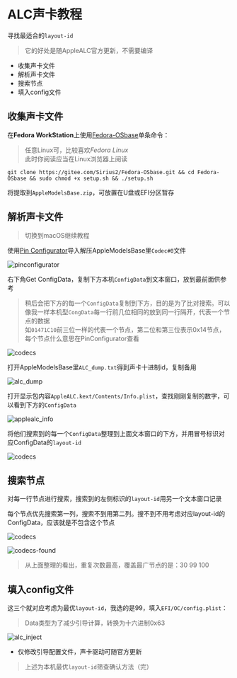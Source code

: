# ALC声卡教程
寻找最适合的`layout-id`
> 它的好处是随AppleALC官方更新，不需要编译
+ 收集声卡文件
+ 解析声卡文件
+ 搜索节点
+ 填入config文件

## 收集声卡文件
在**Fedora WorkStation**上使用[Fedora-OSbase](https://gitee.com/Sirius2/Fedora-OSbase)单条命令：
> 任意Linux可，比较喜欢*Fedora Linux*  
> 此时你阅读应当在Linux浏览器上阅读
```
git clone https://gitee.com/Sirius2/Fedora-OSbase.git && cd Fedora-OSbase && sudo chmod +x setup.sh && ./setup.sh
```
将提取到`AppleModelsBase.zip`，可放置在U盘或EFI分区暂存

## 解析声卡文件
> 切换到macOS继续教程  

使用[Pin Configurator](https://github.com/headkaze/PinConfigurator)导入解压AppleModelsBase里`Codec#0`文件

![pinconfigurator](../wiki-pic/pinconfigurator.png)

右下角Get ConfigData，复制下方本机`ConfigData`到文本窗口，放到最前面供参考
> 稍后会把下方的每一个`ConfigData`复制到下方，目的是为了比对搜索。可以像我一样本机型`CongData`每一行前几位相同的放到同一行隔开，代表一个节点的数据  
> 如`01471C10`前三位一样的代表一个节点，第二位和第三位表示0x14节点，每个节点什么意思在PinConfigurator查看

![codecs](../wiki-pic/codecs.png)

打开AppleModelsBase里`ALC_dump.txt`得到声卡十进制id，复制备用

![alc_dump](../wiki-pic/alc_dump.png)

打开显示包内容`AppleALC.kext/Contents/Info.plist`，查找刚刚复制的数字，可以看到下方的`ConfigData`

![applealc_info](../wiki-pic/applealc_info.png)

将他们搜索到的每一个`ConfigData`整理到上面文本窗口的下方，并用冒号标识对应ConfigData的`layout-id`

![codecs](../wiki-pic/codecs.png)

## 搜索节点
对每一行节点进行搜索，搜索到的左侧标识的`layout-id`用另一个文本窗口记录

每个节点优先搜索第一列，搜索不到用第二列。搜不到不用考虑对应layout-id的ConfigData，应该就是不包含这个节点

![codecs](../wiki-pic/codecs.png)

![codecs-found](../wiki-pic/codecs-found.png)

> 从上面整理的看出，重复次数最高，覆盖最广节点的是：30 99 100

## 填入config文件
这三个就对应考虑为最优`layout-id`，我选的是99，填入`EFI/OC/config.plist`：
> Data类型为了减少引导计算，转换为十六进制0x63

![alc_inject](../wiki-pic/alc_inject.png)

+ 仅修改引导配置文件，声卡驱动可随官方更新  
> 上述为本机最优`layout-id`筛查确认方法（完）